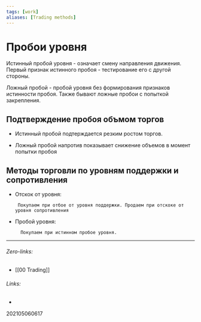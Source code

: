 ```yaml
---
tags: [work]
aliases: [Trading methods]
---
```

# Пробои уровня
Истинный пробой уровня - означает смену направления движения. Первый признак истинного пробоя - тестирование его с другой стороны.

Ложный пробой - пробой уровня без формирования признаков истинности пробоя. Также бывают ложные пробои с попыткой закрепления.

## Подтверждение пробоя объмом торгов
 - Истинный пробой подтерждается резким ростом торгов.

- Ложный пробой напротив показывает снижение объемов в момент попытки пробоя

## Методы торговли по уровням поддержки и сопротивления 
 - Отскок от уровня:

		Покупаем при отбое от уровня поддержки. Продаем при отскоке от уровня сопротивления
		
- Пробой уровня:

		Покупаем при истинном пробое уровня.


___
###### Zero-links:
- [[00 Trading]]
###### Links:
-

202105060617